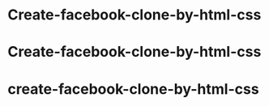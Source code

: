 # Create-facebook-clone-by-html-css
# Create-facebook-clone-by-html-css
# create-facebook-clone-by-html-css
